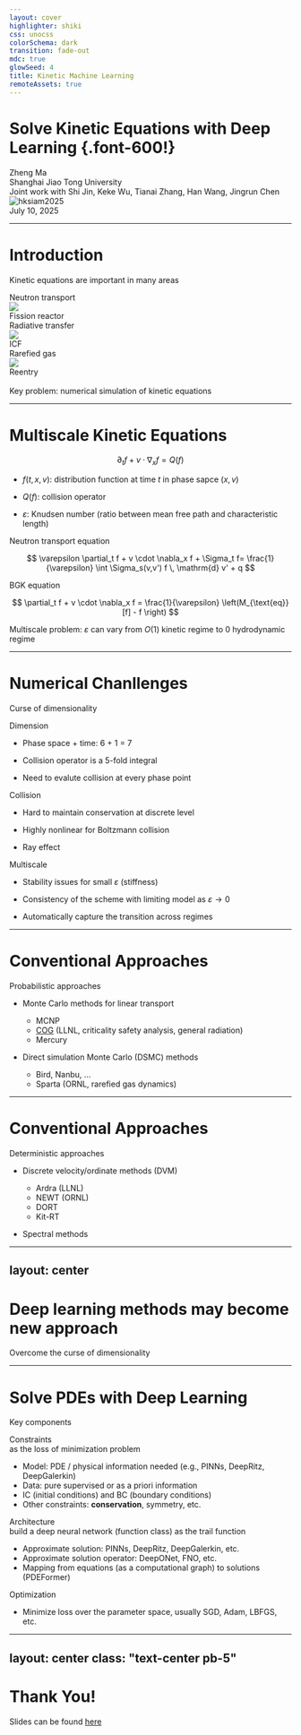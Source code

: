 ```yaml
---
layout: cover
highlighter: shiki
css: unocss
colorSchema: dark
transition: fade-out
mdc: true
glowSeed: 4
title: Kinetic Machine Learning
remoteAssets: true
---
```


# Solve Kinetic Equations with Deep Learning {.font-600!}

<div flex="~ col gap-2">
  <div text-left text-2xl op75>Zheng Ma</div>
  <div text-left text-sm op50>Shanghai Jiao Tong University</div>
  <div text-left text-sm op50>Joint work with Shi Jin, Keke Wu, Tianai Zhang, Han Wang, Jingrun Chen</div>
</div>

<div abs-br mx-10 my-11 flex="~ col items-end" text-center>
  <img src="/hksiam2025_banner.png" alt="hksiam2025" border="~ blue/50 rounded-lg" shadow-l h10 mb1 op75 />
  <div text-sm opacity-75>July 10, 2025</div>
</div>

---

# Introduction

Kinetic equations are important in many areas

<div grid="~ cols-3 gap-2">
  <div flex="~ col gap-1" items-center>
    <div text-xl>Neutron transport</div>
    <img src="/reactor.png" border="~ amber/50" rounded-lg shadow-l h-55 />
    <div>Fission reactor</div>
  </div>
  <div flex="~ col gap-1" items-center>
    <div text-xl>Radiative transfer</div>
    <img src="/icf.png" border="~ lime/50 rounded-lg" shadow-l h-55 />
    <div>ICF</div>
  </div>
  <div flex="~ col gap-1" items-center>
    <div text-xl>Rarefied gas</div>
    <img src="/reentry.png" border="~ pink/50 rounded-lg" shadow-l h-55 />
    <div>Reentry</div>
  </div>
</div>

<br>

<div border="~ violet/50 rounded-lg" shadow-l bg-violet:10 p5>
  <div text-center text-2xl>Key problem: numerical simulation of <Emphasis>kinetic equations</Emphasis></div>
</div>

---

# Multiscale Kinetic Equations

<div mt10 />

<div text-2xl>

$$
\partial_t f +  v \cdot \nabla_x f = Q(f)
$$

</div>

<div mt5 />

- $f(t, x, v)$: distribution function at time $t$ in phase sapce $(x, v)$

- $Q(f)$: collision operator

- $\varepsilon$: Knudsen number (ratio between mean free path and characteristic length)

<div v-click grid="~ cols-2 gap-4" mt5>

<div flex="~ col gap-2" border="~ violet/50 rounded-lg" shadow-l items-center>
  <div bg-violet:10 rounded-b text-base w-full py-2 px-3 op75>Neutron transport equation</div>
  <div text-base>

  $$
  \varepsilon \partial_t f + v \cdot \nabla_x f + \Sigma_t f= \frac{1}{\varepsilon} \int \Sigma_s(v,v') f \, \mathrm{d} v' + q
  $$

  </div>
</div>

<div flex="~ col gap-2" border="~ violet/50 rounded-lg" shadow-l items-center>
  <div bg-violet:10 rounded-b text-base w-full py-2 px-3 op75>BGK equation</div>
  <div text-base>

  $$
  \partial_t f + v \cdot \nabla_x f = \frac{1}{\varepsilon} \left(M_{\text{eq}}[f]  - f \right)
  $$

  </div>
</div>
</div>

<div v-click border="~ violet/50 rounded-lg" shadow-l mt-4>
  <div text-xl text-center>

  Multiscale problem: $\varepsilon$ can vary from $O(1)$ <Emphasis>kinetic regime</Emphasis> to $0$ <Emphasis>hydrodynamic regime</Emphasis>

  </div>
</div>

---

# Numerical Chanllenges

Curse of dimensionality

<div mt5 />

<div grid="~ gap-4 cols-3">

<div v-click flex="~ col gap-4 items-center" rounded-lg bg-red:15 p6>
  <div flex="~ gap-1 items-center" text-3xl ml--1>
    <div i-ph-cube-transparent-duotone text-red text-4xl />
    <div text-red>Dimension</div>
  </div>
  <div text-red2>

  - Phase space + time: 6 + 1 = 7

  - Collision operator is a 5-fold integral

  - Need to evalute collision at every phase point

  </div>
</div>

<div v-click flex="~ col gap-4 items-center" rounded-lg bg-green:15 p6>
  <div flex="~ gap-1 items-center" text-3xl ml--1>
    <div i-ph-circles-three-duotone text-green text-4xl />
    <div text-green>Collision</div>
  </div>
  <div text-green2>

  - Hard to maintain conservation at discrete level

  - Highly nonlinear for Boltzmann collision

  - Ray effect

  </div>
</div>

<div v-click flex="~ col gap-4 items-center" rounded-lg bg-amber:15 p6>
  <div flex="~ gap-1 items-center" text-3xl ml--1>
    <div i-ph-chart-bar-duotone text-amber text-4xl />
    <div text-amber>Multiscale</div>
  </div>
  <div text-amber2>

  - Stability issues for small $\varepsilon$ (stiffness)

  - Consistency of the scheme with limiting model as $\varepsilon \to 0$

  - Automatically capture the transition across regimes

  </div>
</div>
</div>

---

# Conventional Approaches

Probabilistic approaches


- Monte Carlo methods for linear transport

  - MCNP
  - [COG](http://cog.llnl.gov) (LLNL, criticality safety analysis, general radiation)
  - Mercury

- Direct simulation Monte Carlo (DSMC) methods

  - Bird, Nanbu, ...
  - Sparta (ORNL, rarefied gas dynamics)

<ProsCons
  :pros="[
    'Easy implementation',
    'Relatively efficient',
  ]"
  :cons="[
    'Only half-order accuracy',
    'Converge slow',
    'Random fluctuations',
  ]"
/>


---

# Conventional Approaches

Deterministic approaches

- Discrete velocity/ordinate methods (DVM)

  - Ardra (LLNL)
  - NEWT (ORNL)
  - DORT
  - Kit-RT

<div v-click="3">

<div mt5 />

- Spectral methods

</div>

<ProsCons v-click.hide
  :pros="[
    'Maintain conservation',
    'High accuracy',
  ]"
  :cons="[
    'Expensive',
    'First or second order accuracy'
  ]"
/>

<ProsCons
  :pros="[
    'Spectral accuracy',
    'Relatively expensive',
  ]"
  :cons="[
    'Do not main conservation',
  ]"
/>

---
layout: center
---

<div flex="~ col gap-5 items-center">
  <div font-600 m--2 text-center>

  # Deep learning methods may become new approach

  </div>
  <div text-2xl op75 text-center>Overcome the curse of dimensionality</div>
</div>

---

# Solve PDEs with Deep Learning

Key components

<div flex="~ col gap-2">
<div v-click flex="~ col" border="~ rose/50 rounded-lg">
  <div flex="~ gap-2" items-center bg-rose:10 h10 pl4 py2>
    <div text-rose>Constraints</div>
    <div text-rose3>as the loss of minimization problem</div>
  </div>
  <div pl3 content-center>

  - Model: PDE / physical information needed (e.g., PINNs, DeepRitz, DeepGalerkin)
  - Data: pure supervised or as a priori information
  - IC (initial conditions) and BC (boundary conditions)
  - Other constraints: **conservation**, symmetry, etc.

  </div>
</div>
<div v-click flex="~ col" border="~ blue/50 rounded-lg">
  <div flex="~ gap-2" items-center bg-blue:10 h10 pl4 py2>
    <div text-blue>Architecture</div>
    <div text-blue3>build a deep neural network (function class) as the trail function</div>
  </div>
  <div pl3 content-center>

  - Approximate solution: PINNs, DeepRitz, DeepGalerkin, etc.
  - Approximate solution operator: DeepONet, FNO, etc.
  - Mapping from equations (as a computational graph) to solutions (PDEFormer)

  </div>
</div>


<div v-click flex="~ col" border="~ amber/50 rounded-lg">
  <div flex="~ gap-2" items-center bg-amber:10 h10 pl4 py2>
    <div text-amber>Optimization</div>
  </div>
  <div pl3 content-center>

  - Minimize loss over the parameter space, usually SGD, Adam, LBFGS, etc.

  </div>
</div>
</div>

---
layout: center
class: "text-center pb-5"
---

# Thank You!

Slides can be found [here](https://zheng-talks.netlify.app/2025/hksiam)

